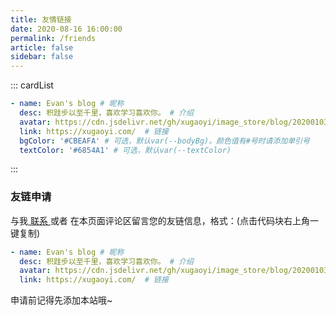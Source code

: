 ```yaml
---
title: 友情链接
date: 2020-08-16 16:00:00
permalink: /friends
article: false
sidebar: false
---
```


<!-- 
普通卡片列表容器，可用于友情链接、项目推荐、古诗词展示等。
cardList 后面可跟随一个数字表示每行最多显示多少个，选值范围1~4，默认3。在小屏时会根据屏幕宽度减少每行显示数量。
-->
::: cardList
```yaml
- name: Evan's blog # 昵称
  desc: 积跬步以至千里，喜欢学习喜欢你。 # 介绍
  avatar: https://cdn.jsdelivr.net/gh/xugaoyi/image_store/blog/20200103123203.jpg # 头像
  link: https://xugaoyi.com/  # 链接
  bgColor: '#CBEAFA' # 可选，默认var(--bodyBg)。颜色值有#号时请添加单引号
  textColor: '#6854A1' # 可选，默认var(--textColor)
```
:::


### 友链申请

与我[ 联系 ](/about/#联系)或者 在本页面评论区留言您的友链信息，格式：(点击代码块右上角一键复制)


```yaml
- name: Evan's blog # 昵称
  desc: 积跬步以至千里，喜欢学习喜欢你。 # 介绍
  avatar: https://cdn.jsdelivr.net/gh/xugaoyi/image_store/blog/20200103123203.jpg # 头像
  link: https://xugaoyi.com/  # 链接
```

申请前记得先添加本站哦~ 
